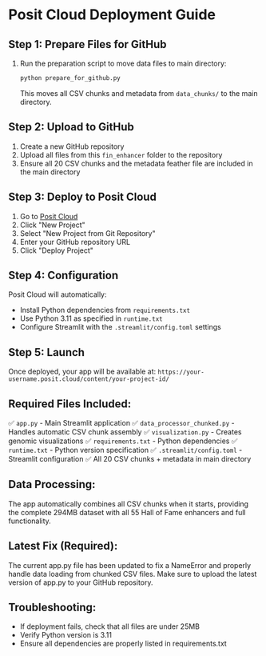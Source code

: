 # Posit Cloud Deployment Guide

## Step 1: Prepare Files for GitHub
1. Run the preparation script to move data files to main directory:
   ```bash
   python prepare_for_github.py
   ```
   This moves all CSV chunks and metadata from `data_chunks/` to the main directory.

## Step 2: Upload to GitHub
1. Create a new GitHub repository
2. Upload all files from this `fin_enhancer` folder to the repository
3. Ensure all 20 CSV chunks and the metadata feather file are included in the main directory

## Step 3: Deploy to Posit Cloud
1. Go to [Posit Cloud](https://posit.cloud/)
2. Click "New Project"
3. Select "New Project from Git Repository"
4. Enter your GitHub repository URL
5. Click "Deploy Project"

## Step 4: Configuration
Posit Cloud will automatically:
- Install Python dependencies from `requirements.txt`
- Use Python 3.11 as specified in `runtime.txt`
- Configure Streamlit with the `.streamlit/config.toml` settings

## Step 5: Launch
Once deployed, your app will be available at:
`https://your-username.posit.cloud/content/your-project-id/`

## Required Files Included:
✅ `app.py` - Main Streamlit application
✅ `data_processor_chunked.py` - Handles automatic CSV chunk assembly
✅ `visualization.py` - Creates genomic visualizations
✅ `requirements.txt` - Python dependencies
✅ `runtime.txt` - Python version specification
✅ `.streamlit/config.toml` - Streamlit configuration
✅ All 20 CSV chunks + metadata in main directory

## Data Processing:
The app automatically combines all CSV chunks when it starts, providing the complete 294MB dataset with all 55 Hall of Fame enhancers and full functionality.

## Latest Fix (Required):
The current app.py file has been updated to fix a NameError and properly handle data loading from chunked CSV files. Make sure to upload the latest version of app.py to your GitHub repository.

## Troubleshooting:
- If deployment fails, check that all files are under 25MB
- Verify Python version is 3.11
- Ensure all dependencies are properly listed in requirements.txt